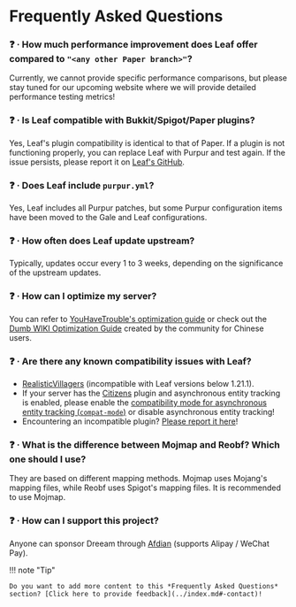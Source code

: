# Frequently Asked Questions

### ❓ · How much performance improvement does Leaf offer compared to `"<any other Paper branch>"`?

Currently, we cannot provide specific performance comparisons, but please stay tuned for our upcoming website where we will provide detailed performance testing metrics!

### ❓ · Is Leaf compatible with Bukkit/Spigot/Paper plugins?

Yes, Leaf's plugin compatibility is identical to that of Paper. If a plugin is not functioning properly, you can replace Leaf with Purpur and test again. If the issue persists, please report it on [Leaf's GitHub](https://github.com/Winds-Studio/Leaf/issues).

### ❓ · Does Leaf include `purpur.yml`?

Yes, Leaf includes all Purpur patches, but some Purpur configuration items have been moved to the Gale and Leaf configurations.

### ❓ · How often does Leaf update upstream?

Typically, updates occur every 1 to 3 weeks, depending on the significance of the upstream updates.

### ❓ · How can I optimize my server?

You can refer to [YouHaveTrouble's optimization guide](https://github.com/YouHaveTrouble/minecraft-optimization) or check out the [Dumb WIKI Optimization Guide](https://nitwikit.yizhan.wiki/Java/optimize) created by the community for Chinese users.

### ❓ · Are there any known compatibility issues with Leaf?

- [RealisticVillagers](https://www.spigotmc.org/resources/realisticvillagers.105055) (incompatible with Leaf versions below 1.21.1).
- If your server has the [Citizens](https://www.spigotmc.org/resources/citizens.13811) plugin and asynchronous entity tracking is enabled, please enable the [compatibility mode for asynchronous entity tracking (`compat-mode`)](./config/leaf-global.md) or disable asynchronous entity tracking!
- Encountering an incompatible plugin? [Please report it here](https://github.com/Winds-Studio/Leaf/issues)!

### ❓ · What is the difference between Mojmap and Reobf? Which one should I use?

They are based on different mapping methods. Mojmap uses Mojang's mapping files, while Reobf uses Spigot's mapping files. It is recommended to use Mojmap.

### ❓ · How can I support this project?

Anyone can sponsor Dreeam through [Afdian](https://afdian.com/a/Dreeam) (supports Alipay / WeChat Pay).

!!! note "Tip"

    Do you want to add more content to this *Frequently Asked Questions* section? [Click here to provide feedback](../index.md#-contact)!